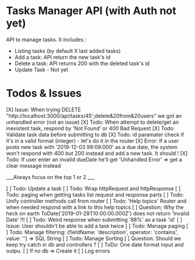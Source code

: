 # Tasks Manager API (with Auth not yet)
API to manage tasks. It includes : 
* Listing tasks (by default X last added tasks)
* Add a task: API return the new task's id
* Delete a task: API returns 200 with the deleted task's id
* Update Task - Not yet

# Todos & Issues
[X] Issue: When trying DELETE "http://localhost:3000/api/tasks/45';delete&20from&20users" we got an unhandled error (not an issue)
[X] Todo: When attempt to delete/get an inexistent task, respond by 'Not Found' or 400 Bad Request
[X] Todo: Validate task data before submitting to db
[X] Todo: id paramater check if it's in a valid format (integer) - let's do it in the router
[X] Error: If a user posts new task with '2019-12-03 99:09:000' as a due date, the system won't respond with 400 but 200 instead and add a new task. It should !
[X] Todo: If user enter an invalid dueDate he'll get 'Unhandled Error' => get a clear message instead

___Always focus on the top 1 or 2 ___

[ ] Todo: Update a task
[ ] Todo: Wrap httpRequest and httpResponse
[ ] Todo: paging when getting tasks list request and response parts
[ ] Todo: Unify controller methods call from router
[ ] Todo: 'Help topics' Router and when needed respond with a link to this help topics
[ ] Question; Why the heck on earth ToDate('2019-01-29T10:00:00.000Z') does not return 'Invalid Date' !!!
[ ] Todo: Weird response when submitting '88%' as a task 'id'
[ ] Issue: User shouldn't be able to add a task twice
[ ] Todo: Manage paging
[ ] Todo: Manage filtering: {fieldName: 'description', operator: 'contains', value: ''} => SQL String
[ ] Todo: Manage Sorting
[ ] Question: Should we keep try catch in db and controllers ?
[ ] ToDo: One date format input and outpu.
[ ] If no db => Create it
[ ] Log errors

